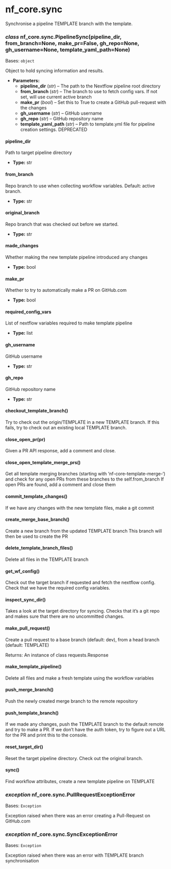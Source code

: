 # nf_core.sync

Synchronise a pipeline TEMPLATE branch with the template.

### _class_ nf_core.sync.PipelineSync(pipeline_dir, from_branch=None, make_pr=False, gh_repo=None, gh_username=None, template_yaml_path=None)

Bases: `object`

Object to hold syncing information and results.

- **Parameters:**
  - **pipeline_dir** (_str_) – The path to the Nextflow pipeline root directory
  - **from_branch** (_str_) – The branch to use to fetch config vars. If not set, will use current active branch
  - **make_pr** (_bool_) – Set this to True to create a GitHub pull-request with the changes
  - **gh_username** (_str_) – GitHub username
  - **gh_repo** (_str_) – GitHub repository name
  - **template_yaml_path** (_str_) – Path to template.yml file for pipeline creation settings. DEPRECATED

#### pipeline_dir

Path to target pipeline directory

- **Type:**
  str

#### from_branch

Repo branch to use when collecting workflow variables. Default: active branch.

- **Type:**
  str

#### original_branch

Repo branch that was checked out before we started.

- **Type:**
  str

#### made_changes

Whether making the new template pipeline introduced any changes

- **Type:**
  bool

#### make_pr

Whether to try to automatically make a PR on GitHub.com

- **Type:**
  bool

#### required_config_vars

List of nextflow variables required to make template pipeline

- **Type:**
  list

#### gh_username

GitHub username

- **Type:**
  str

#### gh_repo

GitHub repository name

- **Type:**
  str

#### checkout_template_branch()

Try to check out the origin/TEMPLATE in a new TEMPLATE branch.
If this fails, try to check out an existing local TEMPLATE branch.

#### close_open_pr(pr)

Given a PR API response, add a comment and close.

#### close_open_template_merge_prs()

Get all template merging branches (starting with ‘nf-core-template-merge-‘)
and check for any open PRs from these branches to the self.from_branch
If open PRs are found, add a comment and close them

#### commit_template_changes()

If we have any changes with the new template files, make a git commit

#### create_merge_base_branch()

Create a new branch from the updated TEMPLATE branch
This branch will then be used to create the PR

#### delete_template_branch_files()

Delete all files in the TEMPLATE branch

#### get_wf_config()

Check out the target branch if requested and fetch the nextflow config.
Check that we have the required config variables.

#### inspect_sync_dir()

Takes a look at the target directory for syncing. Checks that it’s a git repo
and makes sure that there are no uncommitted changes.

#### make_pull_request()

Create a pull request to a base branch (default: dev),
from a head branch (default: TEMPLATE)

Returns: An instance of class requests.Response

#### make_template_pipeline()

Delete all files and make a fresh template using the workflow variables

#### push_merge_branch()

Push the newly created merge branch to the remote repository

#### push_template_branch()

If we made any changes, push the TEMPLATE branch to the default remote
and try to make a PR. If we don’t have the auth token, try to figure out a URL
for the PR and print this to the console.

#### reset_target_dir()

Reset the target pipeline directory. Check out the original branch.

#### sync()

Find workflow attributes, create a new template pipeline on TEMPLATE

### _exception_ nf_core.sync.PullRequestExceptionError

Bases: `Exception`

Exception raised when there was an error creating a Pull-Request on GitHub.com

### _exception_ nf_core.sync.SyncExceptionError

Bases: `Exception`

Exception raised when there was an error with TEMPLATE branch synchronisation
